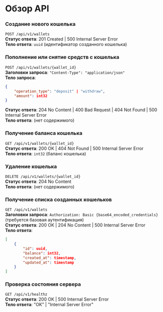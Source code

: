 # Обзор API

### Создание нового кошелька

`POST /api/v1/wallets`  
**Статус ответа**: 201 Created | 500 Internal Server Error  
**Тело ответа**: `uuid` (идентификатор созданного кошелька)

### Пополнение или снятие средств с кошелька

`POST /api/v1/wallets/{wallet_id}`  
**Заголовки запроса**: `"Content-Type": "application/json"`  
**Тело запроса**:

```json
{
	"operation_type": "deposit" | "withdraw",
	"amount": int32
}
```

**Статус ответа**: 204 No Content | 400 Bad Request | 404 Not Found | 500 Internal Server Error  
**Тело ответа**: (нет содержимого)

### Получение баланса кошелька

`GET /api/v1/wallets/{wallet_id}`  
**Статус ответа**: 200 OK | 404 Not Found | 500 Internal Server Error  
**Тело ответа**: `int32` (баланс кошелька)

### Удаление кошелька

`DELETE /api/v1/wallets/{wallet_id}`  
**Статус ответа**: 204 No Content  
**Тело ответа**: (нет содержимого)

### Получение списка созданных кошельков

`GET /api/v1/wallets`  
**Заголовки запроса**: `Authorization: Basic {base64_encoded_credentials}` (требуется базовая аутентификация)  
**Статус ответа**: 200 OK | 204 No Content | 500 Internal Server Error  
**Тело ответа**:

```json
[
	{
		"id": uuid,
		"balance": int32,
		"created_at": timestamp,
		"updated_at": timestamp
	}
]
```

### Проверка состояния сервера

`GET /api/v1/healthz`  
**Статус ответа**: 200 OK | 500 Internal Server Error  
**Тело ответа**: "OK" | "Internal Server Error"


